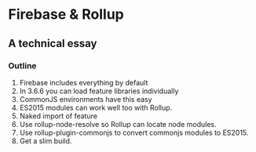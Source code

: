 # Firebase & Rollup
## A technical essay

### Outline
1. Firebase includes everything by default
2. In 3.6.6 you can load feature libraries individually
3. CommonJS environments have this easy
4. ES2015 modules can work well too with Rollup.
5. Naked import of feature
6. Use rollup-node-resolve so Rollup can locate node modules.
7. Use rollup-plugin-commonjs to convert commonjs modules to ES2015.
8. Get a slim build.